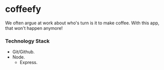 # coffeefy
We often argue at work about who's turn is it to make coffee. With this app, that won't happen anymore!

### Technology Stack
- Git/Github.
- Node.
  - Express.